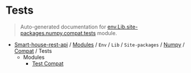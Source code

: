 # Tests

> Auto-generated documentation for [env.Lib.site-packages.numpy.compat.tests](..\..\..\..\..\..\..\env\Lib\site-packages\numpy\compat\tests\__init__.py) module.

- [Smart-house-rest-api](..\..\..\..\..\..\README.md#description) / [Modules](..\..\..\..\..\..\MODULES.md#smart-house-rest-api-modules) / `Env` / `Lib` / `Site-packages` / [Numpy](..\..\index.md#numpy) / [Compat](..\index.md#compat) / Tests
    - Modules
        - [Test Compat](test_compat.md#test-compat)
